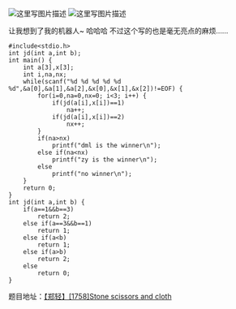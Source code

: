 ![这里写图片描述](http://img.blog.csdn.net/20151221224404896)
![这里写图片描述](http://img.blog.csdn.net/20151221224410597)

让我想到了我的机器人~
哈哈哈
不过这个写的也是毫无亮点的麻烦……

```
#include<stdio.h>
int jd(int a,int b);
int main() {
	int a[3],x[3];
	int i,na,nx;
	while(scanf("%d %d %d %d %d %d",&a[0],&a[1],&a[2],&x[0],&x[1],&x[2])!=EOF) {
		for(i=0,na=0,nx=0; i<3; i++) {
			if(jd(a[i],x[i])==1)
				na++;
			if(jd(a[i],x[i])==2)
				nx++;
		}
		if(na>nx)
			printf("dml is the winner\n");
		else if(na<nx)
			printf("zy is the winner\n");
		else
			printf("no winner\n");
	}
	return 0;
}
int jd(int a,int b) {
	if(a==1&&b==3)
		return 2;
	else if(a==3&&b==1)
		return 1;
	else if(a<b)
		return 1;
	else if(a>b)
		return 2;
	else
		return 0;
}
```

题目地址：[【郑轻】[1758]Stone scissors and cloth](http://acm.zzuli.edu.cn/problem.php?id=1758)